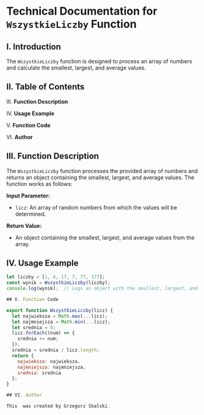 # Technical Documentation for `WszystkieLiczby` Function

## I. Introduction

The `WszystkieLiczby` function is designed to process an array of numbers and calculate the smallest, largest, and average values.

## II. Table of Contents

III. **Function Description**

IV. **Usage Example**

V. **Function Code**

VI. **Author**

## III. Function Description

The `WszystkieLiczby` function processes the provided array of numbers and returns an object containing the smallest, largest, and average values. The function works as follows:

**Input Parameter:**

- `licz`: An array of random numbers from which the values will be determined.

**Return Value:**

- An object containing the smallest, largest, and average values from the array.

## IV. Usage Example

```javascript
let liczby = [1, 4, 17, 7, 77, 177];
const wynik = WszystkieLiczby(liczby);
console.log(wynik);  // Logs an object with the smallest, largest, and average values from the `liczby` array to the console.V. Function Code

## V. Function Code

export function WszystkieLiczby(licz) {
  let najwieksza = Math.max(...licz);
  let najmniejsza = Math.min(...licz);
  let srednia = 0;
  licz.forEach((num) => {
    srednia += num;
  });
  srednia = srednia / licz.length;
  return {
    najwieksza: najwieksza,
    najmniejsza: najmniejsza,
    srednia: srednia
  };
}

## VI. Author

This  was created by Grzegorz Skalski.
```
